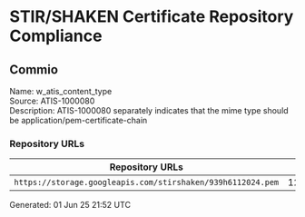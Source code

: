 # STIR/SHAKEN Certificate Repository Compliance

## Commio

Name: w_atis_content_type\
Source: ATIS-1000080\
Description: ATIS-1000080 separately indicates that the mime type should be application/pem-certificate-chain
### Repository URLs

| Repository URLs | Not After |  Problems | Link |
|-----------------|-----------|-----------|------|
| `https://storage.googleapis.com/stirshaken/939h6112024.pem` | 12&#160;Jun&#160;25&#160;01:48&#160;UTC | true | [view](../../REPOS/e8dd3e11fa63157726d067b7911166b32d486bdd/README.md) |


Generated: 01 Jun 25 21:52 UTC